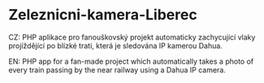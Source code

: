 # Zeleznicni-kamera-Liberec

CZ: PHP aplikace pro fanouškovský projekt automaticky zachycující vlaky projíždějící po blízké trati, která je sledována IP kamerou Dahua.

EN: PHP app for a fan-made project which automatically takes a photo of every train passing by the near railway using a Dahua IP camera.
